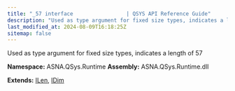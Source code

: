 ```yaml
---
title: "_57 interface                 | QSYS API Reference Guide"
description: "Used as type argument for fixed size types, indicates a length of 57  "
last_modified_at: 2024-08-09T16:18:25Z
sitemap: false
---
```


Used as type argument for fixed size types, indicates a length of 57 

**Namespace:** ASNA.QSys.Runtime
**Assembly:** ASNA.QSys.Runtime.dll

**Extends:** [ILen](/reference/runtime/qsys-runtime/i-len.html), [IDim](/reference/runtime/qsys-runtime/i-dim.html)
<br>
<br>
